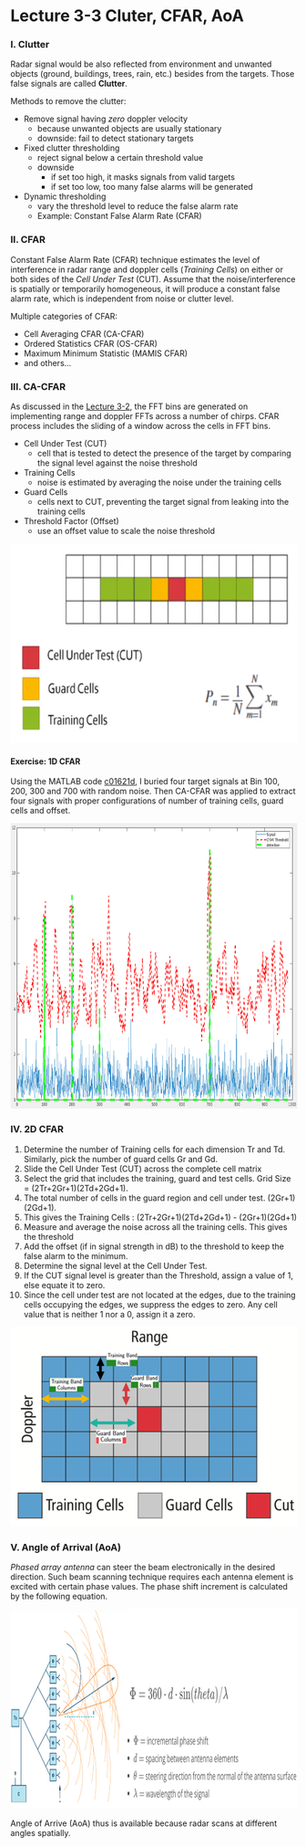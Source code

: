 # Lecture 3-3 Cluter, CFAR, AoA

### I. Clutter

Radar signal would be also reflected from environment and unwanted objects (ground, buildings, trees, rain, etc.) besides from the targets. Those false signals are called **Clutter**.

Methods to remove the clutter:
- Remove signal having *zero* doppler velocity
    * because unwanted objects are usually stationary
    * downside: fail to detect stationary targets
- Fixed clutter thresholding
    * reject signal below a certain threshold value
    * downside
        + if set too high, it masks signals from valid targets
        + if set too low, too many false alarms will be generated
- Dynamic thresholding
    * vary the threshold level to reduce the false alarm rate
    * Example: Constant False Alarm Rate (CFAR)

### II. CFAR

Constant False Alarm Rate (CFAR) technique estimates the level of interference in radar range and doppler cells (*Training Cells*) on either or both sides of the *Cell Under Test* (CUT). Assume that the noise/interference is spatially or temporarily homogeneous, it will produce a constant false alarm rate, which is independent from noise or clutter level.

Multiple categories of CFAR:
- Cell Averaging CFAR (CA-CFAR)
- Ordered Statistics CFAR (OS-CFAR)
- Maximum Minimum Statistic (MAMIS CFAR)
- and others...

### III. CA-CFAR

As discussed in the [Lecture 3-2](./lec3-2-range-doppler-estimation.md), the FFT bins are generated on implementing range and doppler FFTs across a number of chirps. CFAR process includes the sliding of a window across the cells in FFT bins.

- Cell Under Test (CUT)
    * cell that is tested to detect the presence of the target by comparing the signal level against the noise threshold
- Training Cells
    * noise is estimated by averaging the noise under the training cells
- Guard Cells
    * cells next to CUT, preventing the target signal from leaking into the training cells
- Threshold Factor (Offset)
    * use an offset value to scale the noise threshold

<img src="media/ca-cfar.png" width="700" height="350" />

#### Exercise: 1D CFAR

Using the MATLAB code [c01621d](https://github.com/fanweng/Udacity-Sensor-Fusion-Nanodegree/commit/c01621d97646961b15de47536271ed53ed3eae15), I buried four target signals at Bin 100, 200, 300 and 700 with random noise. Then CA-CFAR was applied to extract four signals with proper configurations of number of training cells, guard cells and offset.

<img src="media/cfar-1d-result.png" width="700" height="500" />

### IV. 2D CFAR

1. Determine the number of Training cells for each dimension Tr and Td. Similarly, pick the number of guard cells Gr and Gd.
2. Slide the Cell Under Test (CUT) across the complete cell matrix
3. Select the grid that includes the training, guard and test cells. Grid Size = (2Tr+2Gr+1)(2Td+2Gd+1).
4. The total number of cells in the guard region and cell under test. (2Gr+1)(2Gd+1).
5. This gives the Training Cells : (2Tr+2Gr+1)(2Td+2Gd+1) - (2Gr+1)(2Gd+1)
6. Measure and average the noise across all the training cells. This gives the threshold
7. Add the offset (if in signal strength in dB) to the threshold to keep the false alarm to the minimum.
8. Determine the signal level at the Cell Under Test.
9. If the CUT signal level is greater than the Threshold, assign a value of 1, else equate it to zero.
10. Since the cell under test are not located at the edges, due to the training cells occupying the edges, we suppress the edges to zero. Any cell value that is neither 1 nor a 0, assign it a zero.

<img src="media/cfar-2d.png" width="600" height="350" />

### V. Angle of Arrival (AoA)

*Phased array antenna* can steer the beam electronically in the desired direction. Such beam scanning technique requires each antenna element is excited with certain phase values. The phase shift increment is calculated by the following equation.

<img src="media/aoa-antenna.png" width="900" height="350" />

Angle of Arrive (AoA) thus is available because radar scans at different angles spatially.
